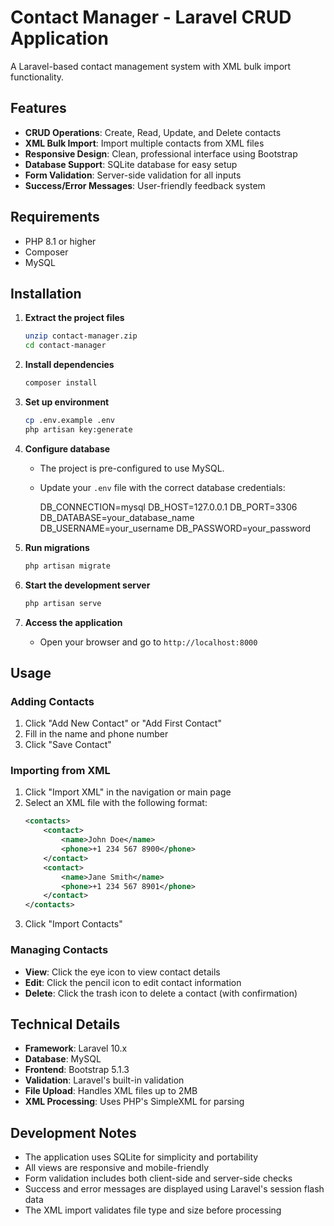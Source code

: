 
# Contact Manager - Laravel CRUD Application

A Laravel-based contact management system with XML bulk import functionality.

## Features

- **CRUD Operations**: Create, Read, Update, and Delete contacts
- **XML Bulk Import**: Import multiple contacts from XML files
- **Responsive Design**: Clean, professional interface using Bootstrap
- **Database Support**: SQLite database for easy setup
- **Form Validation**: Server-side validation for all inputs
- **Success/Error Messages**: User-friendly feedback system

## Requirements

- PHP 8.1 or higher
- Composer
- MySQL

## Installation

1. **Extract the project files**
   ```bash
   unzip contact-manager.zip
   cd contact-manager
   ```

2. **Install dependencies**
   ```bash
   composer install
   ```

3. **Set up environment**
   ```bash
   cp .env.example .env
   php artisan key:generate
   ```

4. **Configure database**
   - The project is pre-configured to use MySQL.
   - Update your `.env` file with the correct database credentials:
    
     DB_CONNECTION=mysql
     DB_HOST=127.0.0.1
     DB_PORT=3306
     DB_DATABASE=your_database_name
     DB_USERNAME=your_username
     DB_PASSWORD=your_password
  

5. **Run migrations**
   ```bash
   php artisan migrate
   ```

6. **Start the development server**
   ```bash
   php artisan serve
   ```

7. **Access the application**
   - Open your browser and go to `http://localhost:8000`

## Usage

### Adding Contacts
1. Click "Add New Contact" or "Add First Contact"
2. Fill in the name and phone number
3. Click "Save Contact"

### Importing from XML
1. Click "Import XML" in the navigation or main page
2. Select an XML file with the following format:
   ```xml
   <contacts>
       <contact>
           <name>John Doe</name>
           <phone>+1 234 567 8900</phone>
       </contact>
       <contact>
           <name>Jane Smith</name>
           <phone>+1 234 567 8901</phone>
       </contact>
   </contacts>
   ```
3. Click "Import Contacts"

### Managing Contacts
- **View**: Click the eye icon to view contact details
- **Edit**: Click the pencil icon to edit contact information
- **Delete**: Click the trash icon to delete a contact (with confirmation)


## Technical Details

- **Framework**: Laravel 10.x
- **Database**: MySQL
- **Frontend**: Bootstrap 5.1.3
- **Validation**: Laravel's built-in validation
- **File Upload**: Handles XML files up to 2MB
- **XML Processing**: Uses PHP's SimpleXML for parsing




## Development Notes

- The application uses SQLite for simplicity and portability
- All views are responsive and mobile-friendly
- Form validation includes both client-side and server-side checks
- Success and error messages are displayed using Laravel's session flash data
- The XML import validates file type and size before processing


